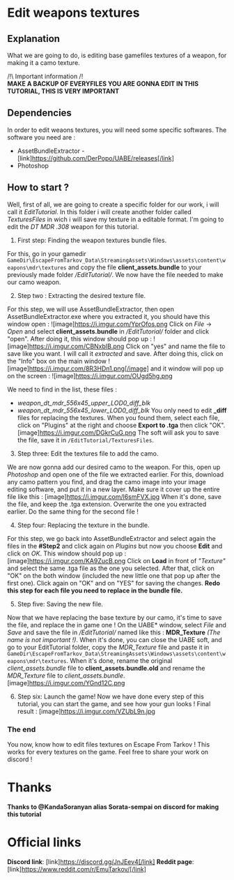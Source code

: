 # Edit weapons textures
## Explanation
What we are going to do, is editing base gamefiles textures of a weapon, for making it a camo texture.

/!\ Important information /!\
**MAKE A BACKUP OF EVERYFILES YOU ARE GONNA EDIT IN THIS TUTORIAL, THIS IS VERY IMPORTANT**

## Dependencies
In order to edit weaons textures, you will need some specific softwares. The software you need are :
* AssetBundleExtractor - [link]https://github.com/DerPopo/UABE/releases[/link]
* Photoshop
## How to start ?
Well, first of all, we are going to create a specific folder for our work, i will call it *EditTutorial*. In this folder i will create another folder called *TexturesFiles* in wich i will save my texture in a editable format.
I'm going to edit the *DT MDR .308* weapon for this tutorial.

1. First step: Finding the weapon textures bundle files.

For this, go in your gamedir `GameDir\EscapeFromTarkov_Data\StreamingAssets\Windows\assets\content\weapons\mdr\textures` and copy the file **client_assets.bundle** to your previously made folder */EditTutorial/*. We now have the file needed to make our camo weapon.

2. Step two : Extracting the desired texture file.

For this step, we will use AssetBundleExtractor, then open AssetBundleExtractor.exe where you extracted it, you should have this window open : ![image]https://i.imgur.com/YprOfos.png
Click on *File* -> *Open* and select **client_assets.bundle** in */EditTutorial/* folder and click "open". After doing it, this window should pop up : ![image]https://i.imgur.com/CBNxbIB.png
Click on "yes" and name the file to save like you want. I will call it *extracted* and save.
After doing this, click on the "Info" box on the main window ![image]https://i.imgur.com/8R3HDn1.png[/image] and it window will pop up on the screen : ![image]https://i.imgur.com/OUgd5hg.png

We need to find in the list, these files :
- *weapon_dt_mdr_556x45_upper_LOD0_diff_blk*
- *weapon_dt_mdr_556x45_lower_LOD0_diff_blk*
You only need to edit **_diff** files for replacing the textures.
When you found them, select each file, click on "Plugins" at the right and choose **Export to .tga** then click "OK". [image]https://i.imgur.com/DGkrCuG.png
The soft will ask you to save the file, save it in `/EditTutorial/TexturesFiles`.

3. Step three: Edit the textures file to add the camo.

We are now gonna add our desired camo to the weapon. For this, open up *Photoshop* and open one of the file we extracted earlier.
For this, download any camo pattern you find, and drag the camo image into your image editing software, and put it in a new layer. Make sure it cover up the entire file like this : [image]https://i.imgur.com/l6smFVX.jpg
When it's done, save the file, and keep the .tga extension. Overwrite the one you extracted earlier.
Do the same thing for the second file !

4. Step four: Replacing the texture in the bundle.

For this step, we go back into AssetBundleExtractor and select again the files in the **#Step2** and click again on *Plugins* but now you choose **Edit** and click on *OK*. This window should pop up : [image]https://i.imgur.com/KA9ZucB.png
Click on **Load** in front of *"Texture"* and select the same .tga file as the one you selected. After that, click on "OK" on the both window (included the new little one that pop up after the first one). Click again on "OK" and on "YES" for saving the changes.
**Redo this step for each file you need to replace in the bundle file.**

5. Step five: Saving the new file.

Now that we have replacing the base texture by our camo, it's time to save the file, and replace the in game one !
On the UABE* window, select *File* and *Save* and save the file in */EditTutorial/* named like this : **MDR_Texture** *(The name is not important !)*.
When it's done, you can close the UABE soft, and go to your EditTutorial folder, copy the *MDR_Texture* file and paste it in `GameDir\EscapeFromTarkov_Data\StreamingAssets\Windows\assets\content\weapons\mdr\textures`.
When it's done, rename the original *client_assets.bundle* file to **client_assets.bundle.old** and rename the *MDR_Texture* file to *client_assets.bundle*.
[image]https://i.imgur.com/YGnd12C.png

6. Step six: Launch the game!
Now we have done every step of this tutorial, you can start the game, and see how your gun looks !
Final result : [image]https://i.imgur.com/VZUbL9n.jpg
### The end
You now, know how to edit files textures on Escape From Tarkov ! This works for every textures on the game. Feel free to share your work on discord !

# Thanks
**Thanks to @KandaSoranyan alias Sorata-sempai on discord for making this tutorial**

# Official links
**Discord link**: [link]https://discord.gg/JnJEev4[/link]
**Reddit page**: [link]https://www.reddit.com/r/EmuTarkov/[/link]